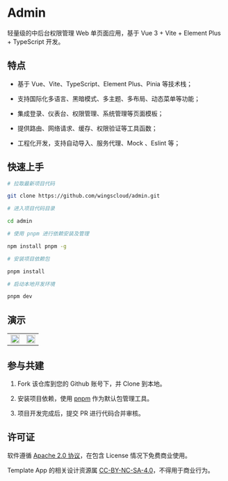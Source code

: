 # Admin

轻量级的中后台权限管理 Web 单页面应用，基于 Vue 3 + Vite + Element Plus + TypeScript 开发。

## 特点

- 基于 Vue、Vite、TypeScript、Element Plus、Pinia 等技术栈；

- 支持国际化多语言、黑暗模式、多主题、多布局、动态菜单等功能；

- 集成登录、仪表台、权限管理、系统管理等页面模板；

- 提供路由、网络请求、缓存、权限验证等工具函数；

- 工程化开发，支持自动导入、服务代理、Mock 、Eslint 等；

## 快速上手

```sh
# 拉取最新项目代码

git clone https://github.com/wingscloud/admin.git

# 进入项目代码目录

cd admin

# 使用 pnpm 进行依赖安装及管理

npm install pnpm -g

# 安装项目依赖包

pnpm install

# 启动本地开发环境

pnpm dev
```

## 演示

<table>
	<tr>
		<td><img width="100%" src="https://github.com/wingscloud/assets/blob/main/packages/assets/admin/login.png?raw=true" /></td>
		<td><img width="100%" src="https://github.com/wingscloud/assets/blob/main/packages/assets/admin/workbench.jpg?raw=true" /></td>
	</tr>
</table>

## 参与共建

1. Fork 该仓库到您的 Github 账号下，并 Clone 到本地。

2. 安装项目依赖，使用 [pnpm](https://pnpm.io/) 作为默认包管理工具。

3. 项目开发完成后，提交 PR 进行代码合并审核。

## 许可证

软件遵循 [Apache 2.0 协议](https://www.apache.org/licenses/LICENSE-2.0)，在包含 License 情况下免费商业使用。

Template App 的相关设计资源属 [CC-BY-NC-SA-4.0](https://creativecommons.org/licenses/by-nd/4.0/)，不得用于商业行为。
